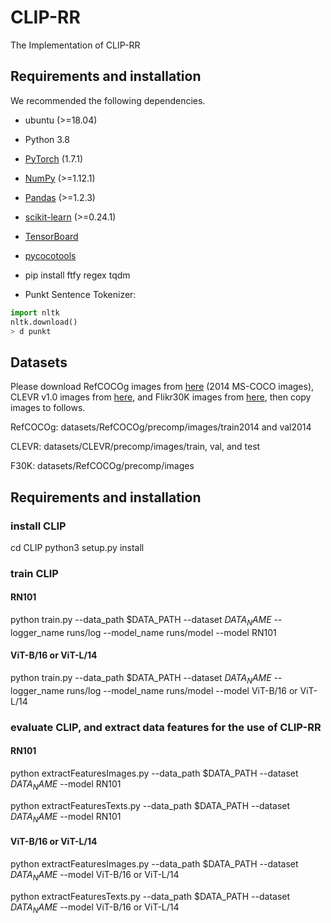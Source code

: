 # CLIP-RR
The Implementation of CLIP-RR

## Requirements and installation
We recommended the following dependencies.
* ubuntu (>=18.04)

* Python 3.8

* [PyTorch](https://pytorch.org/) (1.7.1)

* [NumPy](https://numpy.org/) (>=1.12.1)

* [Pandas](https://pandas.pydata.org/) (>=1.2.3)

* [scikit-learn](https://scikit-learn.org/stable/) (>=0.24.1)

* [TensorBoard](https://github.com/TeamHG-Memex/tensorboard_logger) 

* [pycocotools](https://github.com/cocodataset/cocoapi) 

* pip install ftfy regex tqdm

* Punkt Sentence Tokenizer:

``` python
import nltk
nltk.download()
> d punkt
``` 

## Datasets
Please download RefCOCOg images from [here](https://cocodataset.org/#download) (2014 MS-COCO images), CLEVR v1.0 images from [here](https://cs.stanford.edu/people/jcjohns/clevr/), and Flikr30K images from [here](https://www.kaggle.com/datasets/hsankesara/flickr-image-dataset), then copy images to follows.

RefCOCOg: datasets/RefCOCOg/precomp/images/train2014 and val2014

CLEVR: datasets/CLEVR/precomp/images/train, val, and test

F30K: datasets/RefCOCOg/precomp/images

## Requirements and installation
### install CLIP
cd CLIP
python3 setup.py install

### train CLIP

#### RN101

python train.py --data_path $DATA_PATH --dataset $DATA_NAME$ --logger_name runs/log --model_name runs/model --model RN101

#### ViT-B/16 or ViT-L/14

python train.py --data_path $DATA_PATH --dataset $DATA_NAME$ --logger_name runs/log --model_name runs/model --model ViT-B/16 or ViT-L/14

### evaluate CLIP, and extract data features for the use of CLIP-RR

#### RN101

python extractFeaturesImages.py --data_path $DATA_PATH --dataset $DATA_NAME$ --model RN101

python extractFeaturesTexts.py --data_path $DATA_PATH --dataset $DATA_NAME$ --model RN101

#### ViT-B/16 or ViT-L/14

python extractFeaturesImages.py --data_path $DATA_PATH --dataset $DATA_NAME$ --model ViT-B/16 or ViT-L/14

python extractFeaturesTexts.py --data_path $DATA_PATH --dataset $DATA_NAME$ --model ViT-B/16 or ViT-L/14



















